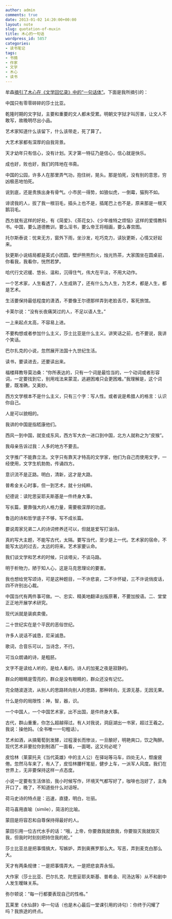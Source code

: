 ```yaml
---
author: admin
comments: true
date: 2013-01-02 14:20:00+00:00
layout: note
slug: quotation-of-muxin
title: 木心的一句话
wordpress_id: 5857
categories:
- 读书笔记
tags:
- 书摘
- 作家
- 文学
- 木心
- 读书
---
```


牟森[摘引了木心在《文学回忆录》中的“一句话体”](http://mousen.blogbus.com/logs/226597986.html)。下面是我所摘引的：

中国只有零零碎碎的莎士比亚。

乾隆时期的文字狱，主要和重要的文人都未受累。明朝文字狱才叫厉害，让文人不敢写，故晚明尽出小品。

艺术家知道什么该留下，什么该带走，死了算了。

大艺术家都有深厚的自我背景。

天才幼年只有信心，没有计划。天才第一特征乃是信心，信心就是快乐。

成也好，败也好，我们的阵地在书斋。

中国的公园，许多人在那里弄气功，抱住树，晃头。那是怕死，没有别的意思，穷凶极恶地怕死。

说到底，还是贵族出身有骨气。小市民一得势，如狼似虎，一倒霉，猫狗不如。

诽谤我的人，拔了我一根羽毛，插头上也不是，插尾巴上也不是，原来那是一根天鹅羽毛。

西方就有这样的好处，有《简爱》、《茶花女》、《少年维特之烦恼》这样的爱情教科书。中国，要么道德教训，要么淫书，要么帝王将相画，要么春宫图。

托尔斯泰说：忧来无方，窗外下雨，坐沙发，吃巧克力，读狄更斯，心情又好起来。

狄更斯小说结局都是英式小团圆，壁炉熊熊烈火，烛光热茶，大家围坐在圆桌前，你看我，我看你，恍然若梦。

哈代行文迟缓、悠长、温和，沉得住气，伟大在平淡，不用大动作。

一个艺术家，人生看透了，人生成熟了，还有什么为人生，为艺术，都是人生，都是艺术。

生活要保持最低程度的潇洒，不要像王尔德那样弄到老脸丢尽，客死旅馆。

卡莱尔说：“没有长夜痛哭过的人，不足以语人生。”

一上来起点太高，不容易上进。

不要构想或者参加什么主义，莎士比亚是什么主义。讲笑话之前，也不要说，我讲个笑话。

巴尔扎克的小说，忽然展开法国十九世纪生活。  

读书，要读进去，还要读出来。

福楼拜教导莫泊桑：“你所表达的，只有一个词是最恰当的，一个动词或者形容词，一定要找到它，别用戏法来蒙混，逃避困难只会更困难。”我理解是，这个词要，既准确，又美妙。

西方文学根本不是什么主义，只有三个字：写人性。或者说是希腊人的格言：认识你自己。

人是可以貌相的。

我讲的中国是指嵇康他们。

西风一到中国，就变成东风，西方军大衣一进口到中国，北方人就称之为“皮猴”。

我母亲告诉过我：人多的地方不要去。

文字推广不能靠立法。文字只有靠天才特高的文学家，他们为自己而使用文字，一经使用，文字生机勃勃，传诵四方。

意识流不是正路。明白，清新，这才是大路。

普希金关心时事，但一到艺术，就十分纯粹。

纪德说：读陀思妥耶夫斯基是一件终身大事。

写长篇，要靠强大的人格力量，需要极深厚的功底。

鲁迅的诗和哲学底子不够，写不成长篇。

要说周家兄弟二人的诗词修养还可以，但就是爱写打油诗。

真的写大主题，不能写古代，太隔。要写当代，至少是上一代。艺术家的宿命，不能写太远的过去，太远的将来。艺术家要认命。

我们谈文学和艺术的时候，只谈塔尖，不谈马路。

明于析物力，陋于知人心，这是马克思理论的要害。

我也想给党写颂诗，可是这种题目，一不许悲哀，二不许怀疑，三不许说俏皮话，四不许别出心裁。

中国当代有两件事可做。一、忠实、精美地翻译出版原著，不要加按语。二、堂堂正正地开展学术研究。

现代派就是装疯卖傻。

二十世纪实在是个平民的恶俗世纪。

许多人说话不诚恳，尼采诚恳。

歌词，合音乐可以，当诗念，不行。

可当众朗诵的诗，是粗胚。

文字不是读给人听的，是给人看的。诗人的加冕之夜是寂静的。

群众的眼睛是雪亮的，群众是没有眼睛的，群众还没有记忆。

完全随波逐流，从别人的思路转向别人的思路，那种转向，无源无基，无因无果。

什么是你的局限性：神，智，器，识。

一个中国人，一个中国艺术家，出不出国，是件终身大事。

古代，群山重重，你怎么超越得过。有人对我说，洞庭湖出一书家，超过王羲之。我说：操他妈。（全书唯一一句粗话）。

艺术如酒，从搞葡萄到发酵，过程漫长而惨淡，一旦酿好，明艳爽口，饮之陶醉。现代艺术非要拉你到制酒厂一面看，一面喝，这又何必呢？

皮恰林（莱蒙托夫《当代英雄》中的主人公）在驿站等马车，四处无人，颓废疲倦。忽然马车来了，有人了，皮恰林腰杆笔挺，健步上车，一派军人风度。我们在世界上，无非要保持这样一点态度。

小说一定要有生活体验，我小时候写作，环境天气都写好了，咖啡也泡好了，主角开口了，晚了，不知道些什么对话呀。

荷马史诗的特点是：迅速，直捷，明白，壮丽。

荷马喜用直喻（simile），简洁的比喻。

蒙田是将容忍和自尊保持得最好的人。

蒙田引用一位古代水手的话：“哦，上帝，你要救我就救我，你要毁灭我就毁灭我，但我时时刻刻把持住我的舵。”

莎士比亚总是把事情搞大，写嫉妒，弄到奥赛罗那么大。写恶，弄到麦克白那么大。

天才有两条规律：一是把事情弄大。一是把悲哀弄永恒。

大作家（莎士比亚、巴尔扎克、陀思妥耶夫斯基、普希金、司汤达等）从不和剧中人发生暧昧关系。

弥尔顿说：“每一行都要表现自己的性格。”

瓦莱里《水仙辞》中一句话（也是木心最后一堂课引用的诗句）：你终于闪耀了吗？我旅途的终点。
